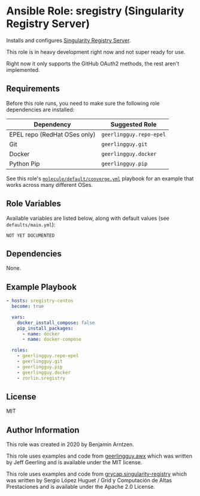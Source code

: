 # Ansible Role: sregistry (Singularity Registry Server)

Installs and configures [Singularity Registry Server](https://github.com/singularityhub/sregistry).

This role is in heavy development right now and not super ready for use.

Right now it only supports the GitHub OAuth2 methods, the rest aren't implemented.

## Requirements

Before this role runs, you need to make sure the following role dependencies are installed:

| Dependency                    | Suggested Role           |
| ----------------------------- | ------------------------ |
| EPEL repo (RedHat OSes only)  | `geerlingguy.repo-epel`  |
| Git                           | `geerlingguy.git`        |
| Docker                        | `geerlingguy.docker`     |
| Python Pip                    | `geerlingguy.pip`        |

See this role's [`molecule/default/converge.yml`](molecule/default/converge.yml) playbook for an example that works across many different OSes.

## Role Variables

Available variables are listed below, along with default values (see `defaults/main.yml`):

    NOT YET DOCUMENTED

## Dependencies

None.

## Example Playbook

```yaml
- hosts: sregistry-centos
  become: true

  vars:
    docker_install_compose: false
    pip_install_packages:
      - name: docker
      - name: docker-compose

  roles:
    - geerlingguy.repo-epel
    - geerlingguy.git
    - geerlingguy.pip
    - geerlingguy.docker
    - zorlin.sregistry
```

## License

MIT

## Author Information

This role was created in 2020 by Benjamin Arntzen.

This role uses examples and code from [geerlingguy.awx](https://github.com/geerlingguy/ansible-role-awx) which was written by Jeff Geerling and is available under the MIT license.

This role uses examples and code from [grycap.singularity-registry](https://github.com/grycap/ansible-role-singularity-registry) which was written by Sergio López Huguet / Grid y Computación de Altas Prestaciones and is available under the Apache 2.0 License.
